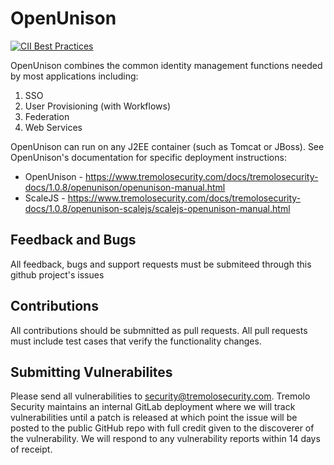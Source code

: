 # OpenUnison

[![CII Best Practices](https://bestpractices.coreinfrastructure.org/projects/517/badge)](https://bestpractices.coreinfrastructure.org/projects/517)

OpenUnison combines the common identity management functions needed by most
applications including:

1. SSO
2. User Provisioning (with Workflows)
3. Federation
4. Web Services

OpenUnison can run on any J2EE container (such as Tomcat or JBoss).  See OpenUnison's
documentation for specific deployment instructions:

* OpenUnison - https://www.tremolosecurity.com/docs/tremolosecurity-docs/1.0.8/openunison/openunison-manual.html
* ScaleJS - https://www.tremolosecurity.com/docs/tremolosecurity-docs/1.0.8/openunison-scalejs/scalejs-openunison-manual.html

## Feedback and Bugs

All feedback, bugs and support requests must be submiteed through this github project's issues

## Contributions

All contributions should be submnitted as pull requests.  All pull requests must include test cases that verify the functionality changes.

## Submitting Vulnerabilites

Please send all vulnerabilities to security@tremolosecurity.com.  Tremolo Security maintains an internal GitLab deployment where we will track vulnerabilities until a patch is released at which point the issue will be posted to the public GitHub repo with full credit given to the discoverer of the vulnerability.  We will respond to any vulnerability reports within 14 days of receipt.


